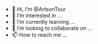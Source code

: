 - 👋 Hi, I’m @ArtsonTour
- 👀 I’m interested in ...
- 🌱 I’m currently learning ...
- 💞️ I’m looking to collaborate on ...
- 📫 How to reach me ...

<!---
ArtsonTour/ArtsonTour is a ✨ special ✨ repository because its `README.md` (this file) appears on your GitHub profile.
You can click the Preview link to take a look at your changes.
--->
